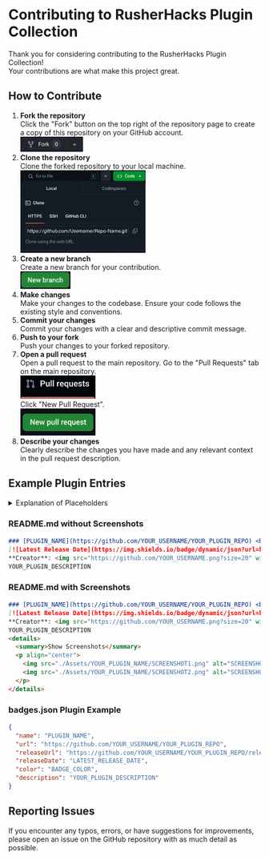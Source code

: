 # Contributing to RusherHacks Plugin Collection
Thank you for considering contributing to the RusherHacks Plugin Collection! <br>
Your contributions are what make this project great.

## How to Contribute
1. **Fork the repository**  
   Click the "Fork" button on the top right of the repository page to create a copy of this repository on your GitHub account.  
   <img src="./Assets/Contributing/Fork.png" alt="Fork Button" width="125">
2. **Clone the repository**  
   Clone the forked repository to your local machine.  
   <img src="./Assets/Contributing/Clone.jpg" alt="Clone Button" width="250">
3. **Create a new branch**  
   Create a new branch for your contribution.  
   <img src="./Assets/Contributing/NewBranch.png" alt="Create Branch" width="100">
4. **Make changes**  
   Make your changes to the codebase. Ensure your code follows the existing style and conventions.
5. **Commit your changes**  
   Commit your changes with a clear and descriptive commit message.
6. **Push to your fork**  
   Push your changes to your forked repository.
7. **Open a pull request**  
   Open a pull request to the main repository. Go to the "Pull Requests" tab on the main repository. <br>
   <img src="./Assets/Contributing/PullRequestsTab.png" alt="Pull Request Tab" width="150"> <br>
   Click "New Pull Request". <br>
   <img src="./Assets/Contributing/NewPullRequest.png" alt="New Pull Request" width="150">
8. **Describe your changes**  
   Clearly describe the changes you have made and any relevant context in the pull request description.

## Example Plugin Entries

<details>
  <summary>Explanation of Placeholders</summary>
  
  - PLUGIN_NAME: The name of your plugin
  - YOUR_USERNAME: Your GitHub username
  - YOUR_PLUGIN_REPO: The name of your plugin's GitHub repository
  - PLUGIN_INDEX: The index of your plugin in the badges.json file (0 for the first plugin, 1 for the second, etc.)
  - BADGE_COLOR: The color you want for your badge (e.g., "green", "blue", "red", etc.)
  - YOUR_PLUGIN_DESCRIPTION: A brief description of your plugin
  - LATEST_VERSION: The version number of your latest release
  - SCREENSHOT1.png, SCREENSHOT2.png: The filenames of your screenshot images
  - SCREENSHOT1_DESCRIPTION, SCREENSHOT2_DESCRIPTION: Brief descriptions of your screenshots
  - LATEST_RELEASE_DATE: The date of your latest release in the format "MM-DD-YYY"
</details>

### README.md without Screenshots
```markdown
### [PLUGIN_NAME](https://github.com/YOUR_USERNAME/YOUR_PLUGIN_REPO) <br>
[![Latest Release Date](https://img.shields.io/badge/dynamic/json?url=https%3A%2F%2Frusherdevelopment.github.io%2Frusherhack-plugins%2Fbadges.json&query=%24.plugins[PLUGIN_INDEX].releaseDate&label=Latest%20Release&color=BADGE_COLOR)](https://github.com/YOUR_USERNAME/YOUR_PLUGIN_REPO/releases) [![GitHub Downloads (all releases)](https://img.shields.io/github/downloads/YOUR_USERNAME/YOUR_PLUGIN_REPO/total)](https://github.com/YOUR_USERNAME/YOUR_PLUGIN_REPO/releases/download/LATEST_VERSION/YOUR_PLUGIN_NAME-LATEST_VERSION.jar) <br>
**Creator**: <img src="https://github.com/YOUR_USERNAME.png?size=20" width="20" height="20"> [YOUR_USERNAME](https://github.com/YOUR_USERNAME)
YOUR_PLUGIN_DESCRIPTION
```

### README.md with Screenshots
```markdown
### [PLUGIN_NAME](https://github.com/YOUR_USERNAME/YOUR_PLUGIN_REPO) <br>
[![Latest Release Date](https://img.shields.io/badge/dynamic/json?url=https%3A%2F%2Frusherdevelopment.github.io%2Frusherhack-plugins%2Fbadges.json&query=%24.plugins[PLUGIN_INDEX].releaseDate&label=Latest%20Release&color=BADGE_COLOR)](https://github.com/YOUR_USERNAME/YOUR_PLUGIN_REPO/releases) [![GitHub Downloads (all releases)](https://img.shields.io/github/downloads/YOUR_USERNAME/YOUR_PLUGIN_REPO/total)](https://github.com/YOUR_USERNAME/YOUR_PLUGIN_REPO/releases/download/LATEST_VERSION/YOUR_PLUGIN_NAME-LATEST_VERSION.jar)<br>
**Creator**: <img src="https://github.com/YOUR_USERNAME.png?size=20" width="20" height="20"> [YOUR_USERNAME](https://github.com/YOUR_USERNAME)
YOUR_PLUGIN_DESCRIPTION
<details>
  <summary>Show Screenshots</summary>
  <p align="center">
    <img src="./Assets/YOUR_PLUGIN_NAME/SCREENSHOT1.png" alt="SCREENSHOT1_DESCRIPTION" border="0" width="250">
    <img src="./Assets/YOUR_PLUGIN_NAME/SCREENSHOT2.png" alt="SCREENSHOT2_DESCRIPTION" border="0" width="550">
  </p>
</details>
```

### badges.json Plugin Example
```json
{
  "name": "PLUGIN_NAME",
  "url": "https://github.com/YOUR_USERNAME/YOUR_PLUGIN_REPO",
  "releaseUrl": "https://github.com/YOUR_USERNAME/YOUR_PLUGIN_REPO/releases",
  "releaseDate": "LATEST_RELEASE_DATE",
  "color": "BADGE_COLOR",
  "description": "YOUR_PLUGIN_DESCRIPTION"
}
```

## Reporting Issues
If you encounter any typos, errors, or have suggestions for improvements, please open an issue on the GitHub repository with as much detail as possible.
